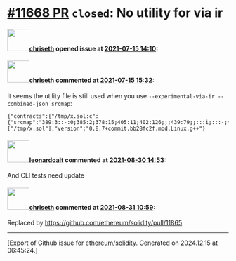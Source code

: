 # [\#11668 PR](https://github.com/ethereum/solidity/pull/11668) `closed`: No utility for via ir

#### <img src="https://avatars.githubusercontent.com/u/9073706?v=4" width="50">[chriseth](https://github.com/chriseth) opened issue at [2021-07-15 14:10](https://github.com/ethereum/solidity/pull/11668):



#### <img src="https://avatars.githubusercontent.com/u/9073706?v=4" width="50">[chriseth](https://github.com/chriseth) commented at [2021-07-15 15:32](https://github.com/ethereum/solidity/pull/11668#issuecomment-880795280):

It seems the utility file is still used when you use `--experimental-via-ir --combined-json srcmap`:

```
{"contracts":{"/tmp/x.sol:c":{"srcmap":"389:3::-:0;385:2;378:15;405:11;402:126;;;439:79;;:::i;:::-;402:126;537:17;;:::i;:::-;573:20;;:::i;:::-;643:24;615:26;611:2;602:66;688:24;684:2;677:36;722:389;864:3;897:66;961:1;956:3;897:66;:::i;:::-;890:73;;976:93;1065:3;976:93;:::i;:::-;1098:2;1093:3;1089:12;1082:19;;722:389;;;:::o;1120:430::-;1276:4;1326:2;1315:9;1311:18;1303:26;;1378:9;1372:4;1368:20;1364:1;1353:9;1349:17;1342:47;1410:130;1535:4;1410:130;:::i;:::-;1402:138;;1120:430;;;:::o;1559:71::-;1592:6;1625:2;1619:9;1609:19;;1559:71;:::o;1639:189::-;1723:11;1769:6;1764:3;1757:19;1813:4;1808:3;1804:14;1789:29;;1639:189;;;;:::o;1837:437::-;1914:20;;:::i;:::-;1962:76;1958:2;1951:88;2066:144;2207:1;2203:2;2199:10;2066:144;:::i;:::-;2246:2;2242;2238:11;2234:2;2227:23;2283:113;2392:1;2389;2382:12;2405:147;2544:5;2540:1;2532:6;2528:14;2521:29;2405:147;:::o"}},"sourceList":["/tmp/x.sol"],"version":"0.8.7+commit.bb28fc2f.mod.Linux.g++"}
```

#### <img src="https://avatars.githubusercontent.com/u/504195?u=ce2facd14af9fd474ebff49f0d44891f56f7500f&v=4" width="50">[leonardoalt](https://github.com/leonardoalt) commented at [2021-08-30 14:53](https://github.com/ethereum/solidity/pull/11668#issuecomment-908410228):

And CLI tests need update

#### <img src="https://avatars.githubusercontent.com/u/9073706?v=4" width="50">[chriseth](https://github.com/chriseth) commented at [2021-08-31 10:59](https://github.com/ethereum/solidity/pull/11668#issuecomment-909129097):

Replaced by https://github.com/ethereum/solidity/pull/11865


-------------------------------------------------------------------------------



[Export of Github issue for [ethereum/solidity](https://github.com/ethereum/solidity). Generated on 2024.12.15 at 06:45:24.]
